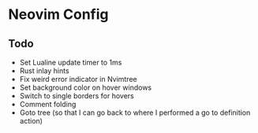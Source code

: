 # Neovim Config

## Todo

- Set Lualine update timer to 1ms
- Rust inlay hints
- Fix weird error indicator in Nvimtree
- Set background color on hover windows
- Switch to single borders for hovers
- Comment folding
- Goto tree (so that I can go back to where I performed a go to definition action)
